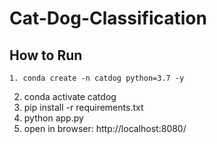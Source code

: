 # Cat-Dog-Classification

## How to Run

```
1. conda create -n catdog python=3.7 -y
```

2. conda activate catdog
3. pip install -r requirements.txt
4. python app.py
5. open in browser: http://localhost:8080/

